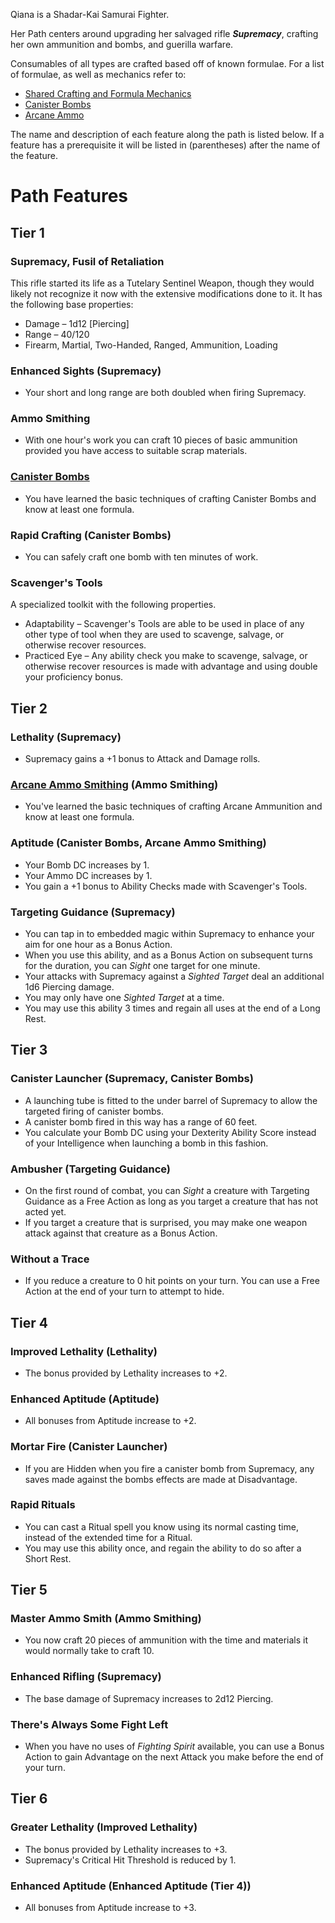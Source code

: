 ﻿Qiana is a Shadar-Kai Samurai Fighter.

Her Path centers around upgrading her salvaged rifle ***Supremacy***, crafting her own ammunition and bombs, and guerilla warfare.

Consumables of all types are crafted based off of known formulae. For a list of formulae, as well as mechanics refer to:
* [Shared Crafting and Formula Mechanics](../consumable_shared_mechanics.md)
* [Canister Bombs](../canister_bombs.md)
* [Arcane Ammo](../arcane_ammo.md)

The name and description of each feature along the path is listed below. If a feature has a prerequisite it will be listed in (parentheses) after the name of the feature.

# Path Features
## Tier 1
### Supremacy, Fusil of Retaliation
This rifle started its life as a Tutelary Sentinel Weapon, though they would likely not recognize it now with the extensive modifications done to it. It has the following base properties:
* Damage – 1d12 [Piercing]
* Range – 40/120
* Firearm, Martial, Two-Handed, Ranged, Ammunition, Loading
### Enhanced Sights (Supremacy)
* Your short and long range are both doubled when firing Supremacy.
### Ammo Smithing
* With one hour's work you can craft 10 pieces of basic ammunition provided you have access to suitable scrap materials.
### [Canister Bombs](../canister_bombs.md)
* You have learned the basic techniques of crafting Canister Bombs and know at least one formula.
### Rapid Crafting (Canister Bombs)
* You can safely craft one bomb with ten minutes of work.
### Scavenger's Tools
A specialized toolkit with the following properties.
* Adaptability – Scavenger's Tools are able to be used in place of any other type of tool when they are used to scavenge, salvage, or otherwise recover resources.
* Practiced Eye – Any ability check you make to scavenge, salvage, or otherwise recover resources is made with advantage and using double your proficiency bonus.

## Tier 2
### Lethality (Supremacy)
* Supremacy gains a +1 bonus to Attack and Damage rolls.
### [Arcane Ammo Smithing](../arcane_ammo.md) (Ammo Smithing)
* You've learned the basic techniques of crafting Arcane Ammunition and know at least one formula.
### Aptitude (Canister Bombs, Arcane Ammo Smithing)
* Your Bomb DC increases by 1.
* Your Ammo DC increases by 1.
* You gain a +1 bonus to Ability Checks made with Scavenger's Tools.
### Targeting Guidance (Supremacy)
* You can tap in to embedded magic within Supremacy to enhance your aim for one hour as a Bonus Action.
* When you use this ability, and as a Bonus Action on subsequent turns for the duration, you can *Sight* one target for one minute.
* Your attacks with Supremacy against a *Sighted Target* deal an additional 1d6 Piercing damage.
* You may only have one *Sighted Target* at a time.
* You may use this ability 3 times and regain all uses at the end of a Long Rest.

## Tier 3
### Canister Launcher (Supremacy, Canister Bombs)
* A launching tube is fitted to the under barrel of Supremacy to allow the targeted firing of canister bombs.
* A canister bomb fired in this way has a range of 60 feet.
* You calculate your Bomb DC using your Dexterity Ability Score instead of your Intelligence when launching a bomb in this fashion.
### Ambusher (Targeting Guidance)
* On the first round of combat, you can *Sight* a creature with Targeting Guidance as a Free Action as long as you target a creature that has not acted yet.
* If you target a creature that is surprised, you may make one weapon attack against that creature as a Bonus Action.
### Without a Trace
* If you reduce a creature to 0 hit points on your turn. You can use a Free Action at the end of your turn to attempt to hide.

## Tier 4
### Improved Lethality (Lethality)
* The bonus provided by Lethality increases to +2.
### Enhanced Aptitude (Aptitude)
* All bonuses from Aptitude increase to +2.
### Mortar Fire (Canister Launcher)
* If you are Hidden when you fire a canister bomb from Supremacy, any saves made against the bombs effects are made at Disadvantage.
### Rapid Rituals
* You can cast a Ritual spell you know using its normal casting time, instead of the extended time for a Ritual.
* You may use this ability once, and regain the ability to do so after a Short Rest.

## Tier 5
### Master Ammo Smith (Ammo Smithing)
* You now craft 20 pieces of ammunition with the time and materials it would normally take to craft 10.
### Enhanced Rifling (Supremacy)
* The base damage of Supremacy increases to 2d12 Piercing.
### There's Always Some Fight Left
* When you have no uses of *Fighting Spirit* available, you can use a Bonus Action to gain Advantage on the next Attack you make before the end of your turn.

## Tier 6
### Greater Lethality (Improved Lethality)
* The bonus provided by Lethality increases to +3.
* Supremacy's Critical Hit Threshold is reduced by 1.
### Enhanced Aptitude (Enhanced Aptitude (Tier 4))
* All bonuses from Aptitude increase to +3.

